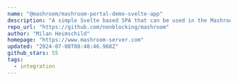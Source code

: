 ```yaml
---
name: "@mashroom/mashroom-portal-demo-svelte-app"
description: "A simple Svelte based SPA that can be used in the Mashroom Portal"
repo_url: "https://github.com/nonblocking/mashroom"
author: "Milan Heimschild"
homepage: "https://www.mashroom-server.com"
updated: "2024-07-08T08:48:46.968Z"
github_stars: 55
tags: 
  - integration
---
```

